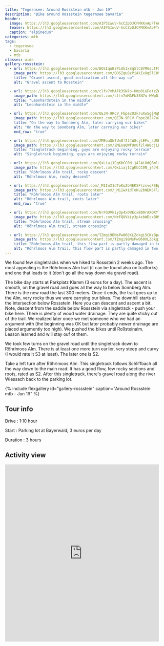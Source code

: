 ```yaml
---
title: "Tegernsee: Around Rossstein mtb - Jun 19"
description: "Bike around Rossstein tegernsee bavaria"
header:
  image: https://lh3.googleusercontent.com/AIP5IwuV-hcCZpDJCFMXKvApFTeW0uT4MaPKWcC9_k6Mb0dNaTE1cHPq2DNI-Nd6BNdihX4MrrYWzk4OULCQ5mJZSL8skCdZw1A4ny4RwqUcX5qodIU3e7wD5XsDgydy57iu8_DkzctiDGQ2WlcyIEne1M7T0RuRommH1UzBJibHVB7qaI5ZBNZDkYrcC_fk3AtTilY5gmZeMxNo5WA-Q0fwyKJee6DxEDKKmsD7XFTSvKUXogu-3SOgbTC2bydhCNPMvAAdJqZAdeHXmoPK42F7fDeayBazP4VlEXJnMx-sIzGEkQhKYg4cE-JWPE3pvXN84Zn_JbQCS-GgV3sCQGuqEhXqUXfxbLgr43pX1QTX5l2gEPytKQJcygL94IiBJcJmIWHXn6PkqdRRWnL6gymWUsSSzjsdnpdLEYo5pO7q6Oo5k3JV10zkrwyhhFgJeaMewJ0MrHQqezj1jyC6It4yhEdv3lekyOQwemVxudEVA9pYhkMWP3kMD6dlflioT71m35TwiuzmjS53URjdjttj-_iyv7ZJeU8LXkmQstTjxKPyfOwboi00PsRRCrniiIn3pEUUvCx98xmUcqoEwuDv767mENRL90QrYkWsUFVC7NZGlb_VW7P_qbJbquSUSKmjYzN3JeTQH7NYLhqSTef3xDZ2ftJdGLaNWmC3jp5Ko3e9-fV240bZ3vNrQf6m-9Mm7GZRFQIq9OwdLT-k_nGBVZOQjH0VDopYX7odA1cOozoY=w1664-h1248-no
  teaser: https://lh3.googleusercontent.com/AIP5IwuV-hcCZpDJCFMXKvApFTeW0uT4MaPKWcC9_k6Mb0dNaTE1cHPq2DNI-Nd6BNdihX4MrrYWzk4OULCQ5mJZSL8skCdZw1A4ny4RwqUcX5qodIU3e7wD5XsDgydy57iu8_DkzctiDGQ2WlcyIEne1M7T0RuRommH1UzBJibHVB7qaI5ZBNZDkYrcC_fk3AtTilY5gmZeMxNo5WA-Q0fwyKJee6DxEDKKmsD7XFTSvKUXogu-3SOgbTC2bydhCNPMvAAdJqZAdeHXmoPK42F7fDeayBazP4VlEXJnMx-sIzGEkQhKYg4cE-JWPE3pvXN84Zn_JbQCS-GgV3sCQGuqEhXqUXfxbLgr43pX1QTX5l2gEPytKQJcygL94IiBJcJmIWHXn6PkqdRRWnL6gymWUsSSzjsdnpdLEYo5pO7q6Oo5k3JV10zkrwyhhFgJeaMewJ0MrHQqezj1jyC6It4yhEdv3lekyOQwemVxudEVA9pYhkMWP3kMD6dlflioT71m35TwiuzmjS53URjdjttj-_iyv7ZJeU8LXkmQstTjxKPyfOwboi00PsRRCrniiIn3pEUUvCx98xmUcqoEwuDv767mENRL90QrYkWsUFVC7NZGlb_VW7P_qbJbquSUSKmjYzN3JeTQH7NYLhqSTef3xDZ2ftJdGLaNWmC3jp5Ko3e9-fV240bZ3vNrQf6m-9Mm7GZRFQIq9OwdLT-k_nGBVZOQjH0VDopYX7odA1cOozoY=w800-h300-no
  caption: "alpineduo"
categories: mtb
tags:
  - tegernsee
  - bavaria
  - mtb
classes: wide
gallery-rossstein:
  - url: https://lh3.googleusercontent.com/BOSIquBzPiAkIx8q5lC8VMGsLtFSXYEPhabJNN_A7MNgSnKas2C24ivg5JJmu9pCaEcUFpaD58TGVjRu4bEK3erWYrctooaxbVUKChsspavfB7a19Pc0RLw7MNbO0nvPoU2Qg3I1KNQLBe1TQq_uyLnlZEz3Q8nKMtJZzg-z9s8sZAyixrKuYOvhph4IJ8Ajj96FYLutMoVGkEF84h-VM1PSp15rqdvqCb-Ibsfiq4RIM4Zxv6ofQwRGy2eGG7jI6i2u44Z1PPtV8G5_zeV53ESSvRf2msTVExPjB37Ryl6HrUJtTO6KI0UYAExRy74wZO4nVs5qlf0tp2RCY0DWi25OcbzgCNwbhdOsImvvxh4ZpXPOxYWQS_K5IpOPFEZd-rqb0SpO51FK_4bUk4yqsvhaJ5Dov8pmOedfg_BWJlK1GIOlvY6TPGhQLOS78E8G_RZY7xkheFlYDqD6Beyxil33S3ImugPFirx8AvrVPzTeRLoKo3fcqlyVTuey2a28oNzXNCl277QhVxVLBvif5RTnUvYLOqTLMYuDSRpmeHNLHryrUT0FwZ5uO9mbrZheZgALhWyDgfHK-ANhwDz1CFk4i_X5vJpaROs8AFwcIfoSFMc8x8MuBRjvpiYzurctlPVP2UuFnNJYG5EpEuuwePRd6PTV8emh1v3EhqhRWcCqHkPGbVG9eYjy5lg-s3LuyQtfk6n1vJSAzxe1yyfc7K3adg=w1156-h1540-no
    image_path: https://lh3.googleusercontent.com/BOSIquBzPiAkIx8q5lC8VMGsLtFSXYEPhabJNN_A7MNgSnKas2C24ivg5JJmu9pCaEcUFpaD58TGVjRu4bEK3erWYrctooaxbVUKChsspavfB7a19Pc0RLw7MNbO0nvPoU2Qg3I1KNQLBe1TQq_uyLnlZEz3Q8nKMtJZzg-z9s8sZAyixrKuYOvhph4IJ8Ajj96FYLutMoVGkEF84h-VM1PSp15rqdvqCb-Ibsfiq4RIM4Zxv6ofQwRGy2eGG7jI6i2u44Z1PPtV8G5_zeV53ESSvRf2msTVExPjB37Ryl6HrUJtTO6KI0UYAExRy74wZO4nVs5qlf0tp2RCY0DWi25OcbzgCNwbhdOsImvvxh4ZpXPOxYWQS_K5IpOPFEZd-rqb0SpO51FK_4bUk4yqsvhaJ5Dov8pmOedfg_BWJlK1GIOlvY6TPGhQLOS78E8G_RZY7xkheFlYDqD6Beyxil33S3ImugPFirx8AvrVPzTeRLoKo3fcqlyVTuey2a28oNzXNCl277QhVxVLBvif5RTnUvYLOqTLMYuDSRpmeHNLHryrUT0FwZ5uO9mbrZheZgALhWyDgfHK-ANhwDz1CFk4i_X5vJpaROs8AFwcIfoSFMc8x8MuBRjvpiYzurctlPVP2UuFnNJYG5EpEuuwePRd6PTV8emh1v3EhqhRWcCqHkPGbVG9eYjy5lg-s3LuyQtfk6n1vJSAzxe1yyfc7K3adg=w300-h400-no
    title: "Gravel ascent, good inclication all the way up"
    alt: "Gravel ascent to Rosstein"

  - url: https://lh3.googleusercontent.com/clfv7mMAFk3SN7o-HWpDiGFetzZWvgbQ0SOkDuV9ir5phAE10SRPWcgrXw-r1VVeAbTFXo_7voIU-l_XIY48BzgwlH1NHJ1N3FXO8GKMmSGOme6aCTtpnn6qywWXqoH0DO42i_8H5XiqYmomzCq3HLUHn0V1RCa0n2-M-Dypj3AXXQXNAQgqiYMLZO_JOwCNSUv6QGfIniAoSm2IZRmnGw_QqHZgEXLeXG5kFoD1x8NW6gpZI16_lBtMNHfqKNGUFk3wgB3KBzERaziz417UcTO5fkTJxJMsO_oe4bGxGydUluM2JPd3yfj82mUnAwx_KeYJ9v7qsza3aIIhbU4hMZr3oeRyx9rLnuRwk0vfGDUc_BbgqJ2ce0RJiDfjjBn0X21dWibWQYztx0b5M_OPy7OL16oly8OwpFRhetcmJQ4ja6NUvhhfLNT0_b1u-orRWrwGdOQbhVsmZ_MFzu4fsj--lCTCRkop-za10g8dtmdr8D_Nz_8DJ9OlS_wnWzSMwq80SxtReVU1wYvFGbqGyX6T008w2p3q9kfuhRlgN6Bg99J_yGA0F0mtU7C8WZP8pXWZPM0Xqdjp6OwxG0C29wDi-78DZ7zUNnH2ck96mAjXiMXAzzkNRSGolytmDl4pvAInORc4OLka1Puo9lH3EpGgjExn_VFtxZorcrRWGf12Ba9vSVxZWLt8ZXqRYq76do_4bXnm1qHiOIdimd74r0H4mQ=w2054-h1542-no
    image_path: https://lh3.googleusercontent.com/clfv7mMAFk3SN7o-HWpDiGFetzZWvgbQ0SOkDuV9ir5phAE10SRPWcgrXw-r1VVeAbTFXo_7voIU-l_XIY48BzgwlH1NHJ1N3FXO8GKMmSGOme6aCTtpnn6qywWXqoH0DO42i_8H5XiqYmomzCq3HLUHn0V1RCa0n2-M-Dypj3AXXQXNAQgqiYMLZO_JOwCNSUv6QGfIniAoSm2IZRmnGw_QqHZgEXLeXG5kFoD1x8NW6gpZI16_lBtMNHfqKNGUFk3wgB3KBzERaziz417UcTO5fkTJxJMsO_oe4bGxGydUluM2JPd3yfj82mUnAwx_KeYJ9v7qsza3aIIhbU4hMZr3oeRyx9rLnuRwk0vfGDUc_BbgqJ2ce0RJiDfjjBn0X21dWibWQYztx0b5M_OPy7OL16oly8OwpFRhetcmJQ4ja6NUvhhfLNT0_b1u-orRWrwGdOQbhVsmZ_MFzu4fsj--lCTCRkop-za10g8dtmdr8D_Nz_8DJ9OlS_wnWzSMwq80SxtReVU1wYvFGbqGyX6T008w2p3q9kfuhRlgN6Bg99J_yGA0F0mtU7C8WZP8pXWZPM0Xqdjp6OwxG0C29wDi-78DZ7zUNnH2ck96mAjXiMXAzzkNRSGolytmDl4pvAInORc4OLka1Puo9lH3EpGgjExn_VFtxZorcrRWGf12Ba9vSVxZWLt8ZXqRYq76do_4bXnm1qHiOIdimd74r0H4mQ=w400-h300-no
    title: "Leonhardstein in the middle"
    alt: "Leonhardstein in the middle"

  - url: https://lh3.googleusercontent.com/QEJN-9RCV_Fbpe202k7uXw5gjMqNY0QA-8YCAJH5I5J8gkRhW8h0_eHUulHytOVMmnNnaer_V1l1CkVQBYFQJa1HTrJb02AwK-IQ2SAtnMouOeXnQd9cdM4jSnIQ0jERiZkHHa4jkIoWA908wcX9B6kvVtTj_NAR1RP545IHa66DlG1UdlRkiNmve1KagH_RaEhUNap2_iBxr1OR0iWoIDhVRJKfLIKupQ5HTxlTXNoeRW_duJ5QAq0r7KPomeWhwHd0BZNLqMiH3w94sRZqDpeMaIQSmbJvE70j77Fj1hBR30C32XC8AcFizL0rYUxxC01GfBWxmy1oZxuakZAG1I0uaX57N8mGTJ-5ZhQEel1M7cRaKCrAKsJfc0aNzO4gJkG-Kr0nYzunsGXvwQvBo1hkrO25bW3i5-EzdzMKb8UfSnwKtVebcwwRdizbCfM2D9hqDg_9A64Y43baWQL0Wm8o186Hwt47TpUTpdIsG5lGyMqANUAGRi6NZlnVK0hkrT4r-BWJt7iC6feC0fmfkRotdVGdZId_N69pwKAxv3Du7-KAVmIS1ySlrHG12ovIj2w-5ZBgM_2ouCH_DRBBynDligMsjpG027alBRP9Zth87vAJu3PCCnkcDCX9TON5kkuU6BMBNnH_JywFyRss2CkzpGqXai9_VO4TUvoqBrXT63GFm8I8kN3kQA_lrle3GO2-FxHM-EB24Nyh8sGlpku-yQ=w1156-h1540-no
    image_path: https://lh3.googleusercontent.com/QEJN-9RCV_Fbpe202k7uXw5gjMqNY0QA-8YCAJH5I5J8gkRhW8h0_eHUulHytOVMmnNnaer_V1l1CkVQBYFQJa1HTrJb02AwK-IQ2SAtnMouOeXnQd9cdM4jSnIQ0jERiZkHHa4jkIoWA908wcX9B6kvVtTj_NAR1RP545IHa66DlG1UdlRkiNmve1KagH_RaEhUNap2_iBxr1OR0iWoIDhVRJKfLIKupQ5HTxlTXNoeRW_duJ5QAq0r7KPomeWhwHd0BZNLqMiH3w94sRZqDpeMaIQSmbJvE70j77Fj1hBR30C32XC8AcFizL0rYUxxC01GfBWxmy1oZxuakZAG1I0uaX57N8mGTJ-5ZhQEel1M7cRaKCrAKsJfc0aNzO4gJkG-Kr0nYzunsGXvwQvBo1hkrO25bW3i5-EzdzMKb8UfSnwKtVebcwwRdizbCfM2D9hqDg_9A64Y43baWQL0Wm8o186Hwt47TpUTpdIsG5lGyMqANUAGRi6NZlnVK0hkrT4r-BWJt7iC6feC0fmfkRotdVGdZId_N69pwKAxv3Du7-KAVmIS1ySlrHG12ovIj2w-5ZBgM_2ouCH_DRBBynDligMsjpG027alBRP9Zth87vAJu3PCCnkcDCX9TON5kkuU6BMBNnH_JywFyRss2CkzpGqXai9_VO4TUvoqBrXT63GFm8I8kN3kQA_lrle3GO2-FxHM-EB24Nyh8sGlpku-yQ=w300-h400-no
    title: "On the way to Sonnberg Alm, later carrying our bikes"
    alt: "On the way to Sonnberg Alm, later carrying our bikes"
    end_row: "true"

  - url: https://lh3.googleusercontent.com/ZMEoaQWfUnOf2l4W8cjLEFs_sUSBmD2O4mUTyIYAcsnDK3kzWxgLzA2KScaKgqEtp1QmDkYHP7quc1nwF60BypzTjU9VWOhsGfkZWM6W_WjdKa3No5YTcoPobjMOB9icEUqhZEWa_Ny3Rm0ND7-SuCLjUsmuOuook3brn5tIYf_J0ZcPDFq5wCGqeSxtE5tKkJ1XXVrvRfYOX6tq5WXzVm_pciw9vFlBfnRu6MSzhmcDU7VWv2xxGkYS8XoDEyL4jZVrihvrlI4WzjPZKWj9LOfdXxEYSJwO199-BS3FP0bXkZcd7L0hG_stH_8M7iws2iejUHC3mbd6YhsGGY3EWXMcUsar1IB-QGsRvJiiWLbQHatTojRSheJv8_hm0uNU1wwVfoB_sy3655pb1lOib-GpVeTY3TBVo_4A2YhaBv9u8nvh9jfPjqd5pK7UQm5CBU_kvlajoXr87-E5pSlIo4-srykl7RLXPmrdxzytP4EJR_Mih_YS6aqhHMFEN0yJ2uLbg_mcVmzrJa0dYz6_f2OaTuRukwtKvJd7u-qEKARau_rnXkco4uTOVY5z_gSnZB3P90zaE2BNd5vc87kJXZoNcc14_97b3dvt_CIR6M_Ck7agW38WLcjp574zDD6vaeOpiCa_2Nk-msFEZQrSQVYDUoabPuYQ1CQDc7SvQR8SwU4YpMp8Fy_VQGCl-jOTuhRwlt2Vu1tm2tr8HHwajG0-6w=w1156-h1540-no
    image_path: https://lh3.googleusercontent.com/ZMEoaQWfUnOf2l4W8cjLEFs_sUSBmD2O4mUTyIYAcsnDK3kzWxgLzA2KScaKgqEtp1QmDkYHP7quc1nwF60BypzTjU9VWOhsGfkZWM6W_WjdKa3No5YTcoPobjMOB9icEUqhZEWa_Ny3Rm0ND7-SuCLjUsmuOuook3brn5tIYf_J0ZcPDFq5wCGqeSxtE5tKkJ1XXVrvRfYOX6tq5WXzVm_pciw9vFlBfnRu6MSzhmcDU7VWv2xxGkYS8XoDEyL4jZVrihvrlI4WzjPZKWj9LOfdXxEYSJwO199-BS3FP0bXkZcd7L0hG_stH_8M7iws2iejUHC3mbd6YhsGGY3EWXMcUsar1IB-QGsRvJiiWLbQHatTojRSheJv8_hm0uNU1wwVfoB_sy3655pb1lOib-GpVeTY3TBVo_4A2YhaBv9u8nvh9jfPjqd5pK7UQm5CBU_kvlajoXr87-E5pSlIo4-srykl7RLXPmrdxzytP4EJR_Mih_YS6aqhHMFEN0yJ2uLbg_mcVmzrJa0dYz6_f2OaTuRukwtKvJd7u-qEKARau_rnXkco4uTOVY5z_gSnZB3P90zaE2BNd5vc87kJXZoNcc14_97b3dvt_CIR6M_Ck7agW38WLcjp574zDD6vaeOpiCa_2Nk-msFEZQrSQVYDUoabPuYQ1CQDc7SvQR8SwU4YpMp8Fy_VQGCl-jOTuhRwlt2Vu1tm2tr8HHwajG0-6w=w300-h400-no
    title: "Singletrack beginning, guys are enjoying rocky terrain"
    alt: "Singletrack beginning, guys are enjoying rocky terrain"

  - url: https://lh3.googleusercontent.com/QxLiaj1CgKbCC0N_j4J4iOdQ8mlr0zJ8VJlYA81zF-ZHssM72tmM4oFcu5SYB8bY-u0eh21est-X3YX4riWZUQu8xRxjq8UVpFS9rUEXw0ziD4IhZrtvEwg-FMS-QupZQldMvikKJBn8KqoIjWqT55T79OVJOp_XjlJbdBCSbT9dmkQAwgVPgEQJdkuBLulJrmYJYPT_2swkyWPleHePoQJz0UztuF61RbU8dtWduj6vmxOCQm5IMCiRwDOTSAONHa-AqCSdViqDEAkeK3sJ7crSgfaakL_Q9797JZN5qACHzNTulTsU-w2nAyhUUAIp7ylImu4hCOWAmB61GW7FojeAJsO1LZbGy4mxvaTG6cCUNhxVH9Nc1eRieluJ9yzvI6spm_TTx-t-6_79LBDOk4Hq5BcWfD7xiBtJwIxlRdXm2IQVcQ-ev25s902SHqAVc8W2N8V10FXNdGRQqkiFxbtI3ilVHK-b2aCV8S-40wXo9Mza03T1uxzmtorNZVurHPxdIGghvbAG4R3glybzWxuG6LJ-upPYOChKXxzCfzeDSS-Ln9D11qtz6iubb0iM-kofj10NTzH7sUJYKppgvAu1lsNrmqquNoLvcEtL9DbyIiPcoarLLNQXIFmXIekFOvlRJsXHVM7cq50i0ANSAvD08tolssYmuEdrCTrW7-zNlCMAMrkt08moP61X278TtYo8WD5w3bdkdi7XAxuriWL37w=w1156-h1540-no
    image_path: https://lh3.googleusercontent.com/QxLiaj1CgKbCC0N_j4J4iOdQ8mlr0zJ8VJlYA81zF-ZHssM72tmM4oFcu5SYB8bY-u0eh21est-X3YX4riWZUQu8xRxjq8UVpFS9rUEXw0ziD4IhZrtvEwg-FMS-QupZQldMvikKJBn8KqoIjWqT55T79OVJOp_XjlJbdBCSbT9dmkQAwgVPgEQJdkuBLulJrmYJYPT_2swkyWPleHePoQJz0UztuF61RbU8dtWduj6vmxOCQm5IMCiRwDOTSAONHa-AqCSdViqDEAkeK3sJ7crSgfaakL_Q9797JZN5qACHzNTulTsU-w2nAyhUUAIp7ylImu4hCOWAmB61GW7FojeAJsO1LZbGy4mxvaTG6cCUNhxVH9Nc1eRieluJ9yzvI6spm_TTx-t-6_79LBDOk4Hq5BcWfD7xiBtJwIxlRdXm2IQVcQ-ev25s902SHqAVc8W2N8V10FXNdGRQqkiFxbtI3ilVHK-b2aCV8S-40wXo9Mza03T1uxzmtorNZVurHPxdIGghvbAG4R3glybzWxuG6LJ-upPYOChKXxzCfzeDSS-Ln9D11qtz6iubb0iM-kofj10NTzH7sUJYKppgvAu1lsNrmqquNoLvcEtL9DbyIiPcoarLLNQXIFmXIekFOvlRJsXHVM7cq50i0ANSAvD08tolssYmuEdrCTrW7-zNlCMAMrkt08moP61X278TtYo8WD5w3bdkdi7XAxuriWL37w=w300-h400-no
    title: "Röhrlmoos Alm trail, rocky descent"
    alt: "Röhrlmoos Alm, rocky descent"

  - url: https://lh3.googleusercontent.com/_M1IwX1dToKu2bNEKSFlzsvqFSEpl-Xi25OmPdOqbT0awC6MxWyrn3k6idtbGa2QXUB2JaCgQI1yFtbLsPj0liw6_ijnTQxySQockRsnXJTJfOI8GgH_ivJj0R9unCHg1X3mEq_2z-PErwRB_qOOzWMInOYHHCPF-WAvv4gcIsH2Euu4ZlUMXutPxEeuzLr_cf7ZNUHytPxn6NVIUBfzaCxWsaC6fjNZ-AQbtvtJHT3uA-d3WckYUSbEXHLjTYgHuiOwTz-Hyw963j17bySI7Vy3mI08qw2XIeQ3vkdAw88OGSM_UtHSkgM_3cFVSi0GuCqUZbS1mN6dvtJP787WHZb6EHyxrwR3_Sknb6AKfjPuZfj6khBCGLuBJ_Zvdgus_ZC0s8pdOf0NKsC5EbzgQS9mfjbl7UaBSyR2nwGwmBj-URCCoyv3sSs1vlzkajHmKVIMRFVVce9Hxfe2olMqHBM8opOczv5Y-desasuW7YfiFrfyrGs1yahV9_HeeBoLedHtrvs7v1vzRIRZ7mKFVYsckwPbXq54i8aNrQZYoPbbwH-nb2IlB1egrAm5seUmymUIVRRSCOLdqLQ9BdBHSWM4FdmCZCNxJRnyBdDkRUHo1IrNZSjTqPraFb4pzyBUjNrjyRjLWKhFHZfdRdyE9PXYaDM9mK4Q-cAo46EF8fhIKTNjj_B8n6PwcqzK1EI17sdLVgjM-DafpHXc6ijt3c_D5A=w1156-h1540-no
    image_path: https://lh3.googleusercontent.com/_M1IwX1dToKu2bNEKSFlzsvqFSEpl-Xi25OmPdOqbT0awC6MxWyrn3k6idtbGa2QXUB2JaCgQI1yFtbLsPj0liw6_ijnTQxySQockRsnXJTJfOI8GgH_ivJj0R9unCHg1X3mEq_2z-PErwRB_qOOzWMInOYHHCPF-WAvv4gcIsH2Euu4ZlUMXutPxEeuzLr_cf7ZNUHytPxn6NVIUBfzaCxWsaC6fjNZ-AQbtvtJHT3uA-d3WckYUSbEXHLjTYgHuiOwTz-Hyw963j17bySI7Vy3mI08qw2XIeQ3vkdAw88OGSM_UtHSkgM_3cFVSi0GuCqUZbS1mN6dvtJP787WHZb6EHyxrwR3_Sknb6AKfjPuZfj6khBCGLuBJ_Zvdgus_ZC0s8pdOf0NKsC5EbzgQS9mfjbl7UaBSyR2nwGwmBj-URCCoyv3sSs1vlzkajHmKVIMRFVVce9Hxfe2olMqHBM8opOczv5Y-desasuW7YfiFrfyrGs1yahV9_HeeBoLedHtrvs7v1vzRIRZ7mKFVYsckwPbXq54i8aNrQZYoPbbwH-nb2IlB1egrAm5seUmymUIVRRSCOLdqLQ9BdBHSWM4FdmCZCNxJRnyBdDkRUHo1IrNZSjTqPraFb4pzyBUjNrjyRjLWKhFHZfdRdyE9PXYaDM9mK4Q-cAo46EF8fhIKTNjj_B8n6PwcqzK1EI17sdLVgjM-DafpHXc6ijt3c_D5A=w300-h400-no
    title: "Röhrlmoos Alm trail, roots later"
    alt: "Röhrlmoos Alm trail, roots later"
    end_row: "true"

  - url: https://lh3.googleusercontent.com/NrFQUVkiy3p4xbWEcxB09rAXQXYloFL_HeD4BFAJXGpWnr-JxOCrILLp2-mqQJCKPCPaGi8_YMBky0LQtJDo3KY2jCioyWdXrdskL7DDhBtDMqO3w8yLND-audqWjV22vANnlgIaTWtiBacSM25q0Ta0rHqwVHbycT3De1uUu-7yBxftDiToH4nNa2XtoEjwJcZyrvrWqmpufgWzNtl0Tl6bkWclFlR_ZCgA_20f-8u8Yy2ox6N_ro07c8dpnBxCph_TGxB_1tfzy-KIejb6_cj0zO1FVZbP8AO9dyZjJiskp5C4Pcf71nnTCxSJUngdJnf7fu-Xs_3n9C75QpgdiiWQehzMkA1QIvq_41zB2Z5smhDplGnM9pdmy9MhpSFV6YM4ULK-slpDXtC-nI0V_Tv3rTC7UXuHJBKkLGms_QDX7Qkuxyjb7oVr415fGTP_F4KSoINO6b8EL6T_SSVjB98kCPFRxUgMJXxbSZpaBIw7njbJZ8AkVBrZFBshR3ad6x4GLqE7Kxm42ZLu6NC1v7kt0X4NLWyWG7E3mOwVW3lfE5sI4G-C0pv137mXtQ-kQcDe699e8-jeLVCkDhbVTIFDDewZpw2_V9Qh34Xz4ABSXHXi_7GqbH8rWluJqPtnoLnOpuEh77toZR0QxQgOQQzegvzfLRyg27osn2u5QoGbbMSBBdptgm-fgJXzHCnjeUciW3qTNNFyqPfDTaqkP4LtKw=w1156-h1540-no
    image_path: https://lh3.googleusercontent.com/NrFQUVkiy3p4xbWEcxB09rAXQXYloFL_HeD4BFAJXGpWnr-JxOCrILLp2-mqQJCKPCPaGi8_YMBky0LQtJDo3KY2jCioyWdXrdskL7DDhBtDMqO3w8yLND-audqWjV22vANnlgIaTWtiBacSM25q0Ta0rHqwVHbycT3De1uUu-7yBxftDiToH4nNa2XtoEjwJcZyrvrWqmpufgWzNtl0Tl6bkWclFlR_ZCgA_20f-8u8Yy2ox6N_ro07c8dpnBxCph_TGxB_1tfzy-KIejb6_cj0zO1FVZbP8AO9dyZjJiskp5C4Pcf71nnTCxSJUngdJnf7fu-Xs_3n9C75QpgdiiWQehzMkA1QIvq_41zB2Z5smhDplGnM9pdmy9MhpSFV6YM4ULK-slpDXtC-nI0V_Tv3rTC7UXuHJBKkLGms_QDX7Qkuxyjb7oVr415fGTP_F4KSoINO6b8EL6T_SSVjB98kCPFRxUgMJXxbSZpaBIw7njbJZ8AkVBrZFBshR3ad6x4GLqE7Kxm42ZLu6NC1v7kt0X4NLWyWG7E3mOwVW3lfE5sI4G-C0pv137mXtQ-kQcDe699e8-jeLVCkDhbVTIFDDewZpw2_V9Qh34Xz4ABSXHXi_7GqbH8rWluJqPtnoLnOpuEh77toZR0QxQgOQQzegvzfLRyg27osn2u5QoGbbMSBBdptgm-fgJXzHCnjeUciW3qTNNFyqPfDTaqkP4LtKw=w300-h400-no
    title: "Röhrlmoos Alm trail, stream crossing"
    alt: "Röhrlmoos Alm trail, stream crossing"

  - url: https://lh3.googleusercontent.com/TZmgi9BMsPw060XLZokgi5CKzBpaar5Gwt9enJm6Em44f3VPD9oKpkpaH2wBKPfRKSaf58xfT0xLPYiKG934v2ZSZsbzaV3MeiDOGtp6CZuvwXpwHVvkZm91Rhei-X9CxD3Gd6sqLGHo4A8adTCFrI29QsPL03VDMhtFNA8kLwG4erFnWRqJW4tg7tGpy35ixzcVE_-v1Lfh7LCTZ4SPZwWjjJn_2bbAapi4pip_MpKWOyeKX5LpvRDVym9gwsubItgyg5-of1tl4-ih_rs1GlDjpvvgdNxSRSjevCLxalDkh8bTHHyOosdeW0siibKsoWurTiQPKigtBFnGcIxAfHa-wQCqtAQ5xKWcZicLF16vXLm0zEmc2x2QWF6VE5qn-kQpulXv_DUmdUg7LrytFbsQi_d816R_g1T9tCQ9i8vAwtvXfl0pnGYLvvVK0u2uQQEH85NUVkITPWaTSLQ5torF2Vgh8M-F_aG_uwSP-aETdrehIS-HuqbJf7m_h1uazHOFLs-NZUblIpPkn7ArhPhUhz3_75dduXE0SXrhtlN6ceCfny4cZ3k-HgUlRDpmRUWZccTCSVFOza4xQD_UoZsnihtwlk7y5BJqWypqc75gU5lgaTqE4tdf-TkiVr5O4-hWXTMytz8LutX_5M6zVrFVhCXKB9G5aARfxU2M9fpdoUv7WBiLMcWnlF7_iJ-k0lJe6jZIcTrGTpqCJhtBySEvpQ=w1156-h1540-no
    image_path: https://lh3.googleusercontent.com/TZmgi9BMsPw060XLZokgi5CKzBpaar5Gwt9enJm6Em44f3VPD9oKpkpaH2wBKPfRKSaf58xfT0xLPYiKG934v2ZSZsbzaV3MeiDOGtp6CZuvwXpwHVvkZm91Rhei-X9CxD3Gd6sqLGHo4A8adTCFrI29QsPL03VDMhtFNA8kLwG4erFnWRqJW4tg7tGpy35ixzcVE_-v1Lfh7LCTZ4SPZwWjjJn_2bbAapi4pip_MpKWOyeKX5LpvRDVym9gwsubItgyg5-of1tl4-ih_rs1GlDjpvvgdNxSRSjevCLxalDkh8bTHHyOosdeW0siibKsoWurTiQPKigtBFnGcIxAfHa-wQCqtAQ5xKWcZicLF16vXLm0zEmc2x2QWF6VE5qn-kQpulXv_DUmdUg7LrytFbsQi_d816R_g1T9tCQ9i8vAwtvXfl0pnGYLvvVK0u2uQQEH85NUVkITPWaTSLQ5torF2Vgh8M-F_aG_uwSP-aETdrehIS-HuqbJf7m_h1uazHOFLs-NZUblIpPkn7ArhPhUhz3_75dduXE0SXrhtlN6ceCfny4cZ3k-HgUlRDpmRUWZccTCSVFOza4xQD_UoZsnihtwlk7y5BJqWypqc75gU5lgaTqE4tdf-TkiVr5O4-hWXTMytz8LutX_5M6zVrFVhCXKB9G5aARfxU2M9fpdoUv7WBiLMcWnlF7_iJ-k0lJe6jZIcTrGTpqCJhtBySEvpQ=w300-h400-no
    title: "Röhrlmoos Alm trail, this flow part is partly damaged in two places"
    alt: "Röhrlmoos Alm trail, this flow part is partly damaged in two places"
---
```


We found few singletracks when we hiked to Rossstein 2 weeks ago. The most appealing is the Röhrlmoos Alm trail (it can be found also on trailforks) and one that leads to it (don't go all the way down via gravel road).

The bike day starts at Parkplatz Klamm (3 euros for a day). The ascent is smooth, on the gravel road and goes all the way to below Sonnberg Alm. There is the new road the last 300 meters. Once it ends, the trail goes up to the Alm, very rocky thus we were carrying our bikes. The downhill starts at the intersection below Rossstein. Here you can descent and ascent a bit. Note, descent from the saddle below Rossstein via singletrack - push your bike here. There is plenty of wood water drainage. They are quite sticky out of the trail. We realized later once we met someone who we had an argument with (the beginning was OK but later probably newer drainage are placed argumently too high). We pushed the bikes until Roßsteinalm. Lesson learned and will stay ouf ot them.

We took few turns on the gravel road until the singletrack down to Röhrlmoos Alm. There is at least one more turn earlier, very steep and curvy (I would rate it S3 at least). The later one is S2.

Take a left turn after Röhrlmoos Alm. This singletrack follows Schliffbach all the way down to the main road. It has a good flow, few rocky sections and roots, rated as S2. After this singletrack, there's gravel road along the river Wiessach back to the parking lot.

{% include flexgallery id="gallery-rossstein" caption="Around Rossstein mtb  - Jun 19" %}


## Tour info

Drive
: 1:10 hour

Start
: Parking lot at Bayerwald, 3 euros per day

Duration
: 3 hours

## Activity view

<iframe src="https://www.komoot.com/tour/74324592/embed?profile=1" width="100%" height="580" frameborder="0" scrolling="no"></iframe>
